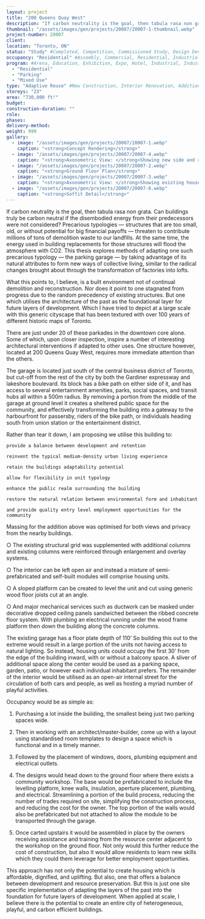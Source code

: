 ```yaml
---
layout: project 
title: "200 Queens Quay West"
description: "If carbon neutrality is the goal, then tabula rasa non grata. Can buildings truly be carbon neutral if the disembodied energy from their predecessors were not considered? Precarious typologies — structures that are too small, old, or without potential for big financial payoffs — threaten to contribute millions of tons of demolition waste to our landfills."
thumbnail: "/assets/images/gen/projects/20007/20007-1-thumbnail.webp"
project-number: 20007
client: 
location: "Toronto, ON"
status: "Study" #Completed, Competition, Commissioned Study, Design Development, Construction, Demolished, Study
occupancy: "Residential" #Assembly, Commercial, Residential, Industrial, Institutional   
program: #Arena, Education, Exhibition, Expo, Hotel, Industrial, Industry, Infrastructure, Landscape, Leisure, Library, Masterplan, Mixed Use, Museum/Gallery, Office, Parking, Pavillion, Publicspace, Religion, Research, Residential, Restaurant/Bar, Retail, Scenography, Services, Theatre
  - "Residential" 
  - "Parking"
  - "Mixed Use"
type: "Adaptive Reuse" #New Construction, Interior Renovation, Addition, Adaptive Reuse
storeys: "23"
area: "730,000 ft²"
budget: 
construction-duration: ""
role: 
phases: 
delivery-method: 
weight: 999
gallery:
  - image: "/assets/images/gen/projects/20007/20007-1.webp"
    caption: "<strong>Concept Rendering</strong>"
  - image: "/assets/images/gen/projects/20007/20007-4.webp"
    caption: "<strong>Axonometric View: </strong>Showing new side and rear additions with flat roof and carport built around existing house."
  - image: "/assets/images/gen/projects/20007/20007-2.webp"
    caption: "<strong>Ground Floor Plan</strong>"
  - image: "/assets/images/gen/projects/20007/20007-3.webp"
    caption: "<strong>Axonometric View: </strong>Showing existing house with hip roof."
  - image: "/assets/images/gen/projects/20007/20007-6.webp"
    caption: "<strong>Soffit Detail</strong>"
---
```


If carbon neutrality is the goal, then tabula rasa non grata. Can buildings truly be carbon neutral if the disembodied energy from their predecessors were not considered? Precarious typologies — structures that are too small, old, or without potential for big financial payoffs — threaten to contribute millions of tons of demolition waste to our landfills. At the same time, the energy used in building replacements for those structures will flood the atmosphere with CO2. This thesis explores methods of adapting one such precarious typology — the parking garage — by taking advantage of its natural attributes to form new ways of collective living, similar to the radical changes brought about through the transformation of factories into lofts.

What this points to, I believe, is a built environment not of continual demolition and reconstruction. Nor does it point to one stagnated from progress due to the random precedency of existing structures. But one which utilises the architecture of the past as the foundational layer for future layers of development. Which I have tried to depict at a large scale with this generic cityscape that has been textured with over 100 years of different historic maps of Toronto. 

There are just under 20 of these parkades in the downtown core alone. Some of which, upon closer inspection, inspire a number of interesting architectural interventions if adapted to other uses. One structure however, located at 200 Queens Quay West, requires more immediate attention than the others. 

The garage is located just south of the central business district of Toronto, but cut-off from the rest of the city by both the Gardiner expressway and lakeshore boulevard. Its block has a bike path on either side of it, and has access to several entertainment amenities, parks, social spaces, and transit hubs all within a 500m radius. By removing a portion from the middle of the garage at ground level it creates a sheltered public space for the community, and effectively transforming the building into a gateway to the harbourfront for passersby, riders of the bike path, or individuals heading south from union station or the entertainment district. 

Rather than tear it down, I am proposing we utilise this building to: 

    provide a balance between development and retention

    reinvent the typical medium-density urban living experience

    retain the buildings adaptability potential

    allow for flexibility in unit typology

    enhance the public realm surrounding the building

    restore the natural relation between environmental form and inhabitant

    and provide quality entry level employment opportunities for the community

Massing for the addition above was optimised for both views and privacy from the nearby buildings. 

○ The existing structural grid was supplemented with additional columns and existing columns were reinforced through enlargement and overlay systems. 

○ The interior can be left open air and instead a mixture of semi-prefabricated and self-built modules will comprise housing units. 

○ A sloped platform can be created to level the unit and cut using generic wood floor joists cut at an angle. 

○ And major mechanical services such as ductwork can be masked under decorative dropped ceiling panels sandwiched between the ribbed concrete floor system. With plumbing an electrical running under the wood frame platform then down the building along the concrete columns. 

The existing garage has a floor plate depth of 110’ So building this out to the extreme would result in a large portion of the units not having access to natural lighting. So instead, housing units could occupy the first 30’ from the edge of the building inward, with or without a balcony space. A sliver of additional space along the center would be used as a parking space, garden, patio, or however each individual inhabitant prefers. The remainder of the interior would be utilised as an open-air internal street for the circulation of both cars and people, as well as hosting a myriad number of playful activities. 

Occupancy would be as simple as: 

1. Purchasing a lot inside the building, the smallest being just two parking spaces wide. 

2. Then in working with an architect/master-builder, come up with a layout using standardised room templates to design a space which is functional and in a timely manner. 

3. Followed by the placement of windows, doors, plumbing equipment and electrical outlets. 

4. The designs would head down to the ground floor where there exists a community workshop. The base would be prefabricated to include the levelling platform, knee walls, insulation, aperture placement, plumbing, and electrical. Streamlining a portion of the build process, reducing the number of trades required on site, simplifying the construction process, and reducing the cost for the owner. The top portion of the walls would also be prefabricated but not attached to allow the module to be transported through the garage.  

5. Once carted upstairs it would be assembled in place by the owners receiving assistance and training from the resource center adjacent to the workshop on the ground floor. Not only would this further reduce the cost of construction, but also it would allow residents to learn new skills which they could them leverage for better employment opportunities.

This approach has not only the potential to create housing which is affordable, dignified, and uplifting. But also, one that offers a balance between development and resource preservation. But this is just one site specific implementation of adapting the layers of the past into the foundation for future layers of development. When applied at scale, I believe there is the potential to create an entire city of heterogeneous, playful, and carbon efficient buildings. 
